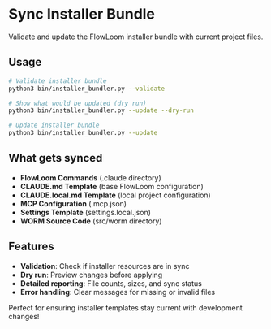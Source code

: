 # Sync Installer Bundle

Validate and update the FlowLoom installer bundle with current project files.

## Usage

```bash
# Validate installer bundle
python3 bin/installer_bundler.py --validate

# Show what would be updated (dry run)
python3 bin/installer_bundler.py --update --dry-run

# Update installer bundle
python3 bin/installer_bundler.py --update
```

## What gets synced

- **FlowLoom Commands** (.claude directory)
- **CLAUDE.md Template** (base FlowLoom configuration)  
- **CLAUDE.local.md Template** (local project configuration)
- **MCP Configuration** (.mcp.json)
- **Settings Template** (settings.local.json)
- **WORM Source Code** (src/worm directory)

## Features

- **Validation**: Check if installer resources are in sync
- **Dry run**: Preview changes before applying
- **Detailed reporting**: File counts, sizes, and sync status
- **Error handling**: Clear messages for missing or invalid files

Perfect for ensuring installer templates stay current with development changes!
